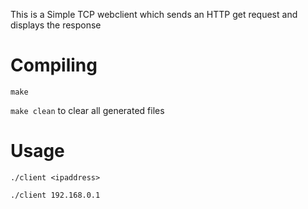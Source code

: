 This is a Simple TCP webclient which sends an HTTP get request and displays the response

# Compiling

`make`

`make clean` to clear all generated files

# Usage

`./client <ipaddress>`

`./client 192.168.0.1`
